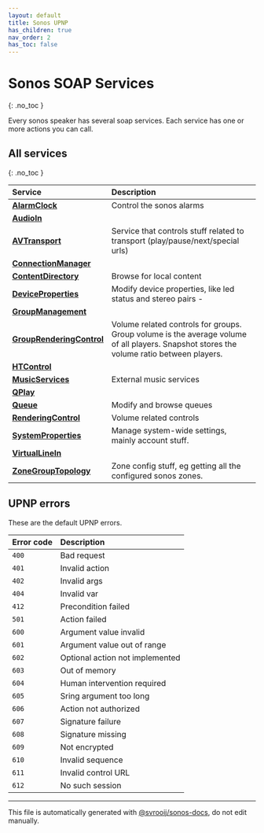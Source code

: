 ```yaml
---
layout: default
title: Sonos UPNP
has_children: true
nav_order: 2
has_toc: false
---
```


# Sonos SOAP Services
{: .no_toc }

Every sonos speaker has several soap services. Each service has one or more actions you can call.

## All services
{: .no_toc }

| Service | Description |
|:--------|:------------|
| [**AlarmClock**](alarm-clock.html) | Control the sonos alarms |
| [**AudioIn**](audio-in.html) |  |
| [**AVTransport**](av-transport.html) | Service that controls stuff related to transport (play/pause/next/special urls) |
| [**ConnectionManager**](connection-manager.html) |  |
| [**ContentDirectory**](content-directory.html) | Browse for local content |
| [**DeviceProperties**](device-properties.html) | Modify device properties, like led status and stereo pairs - |
| [**GroupManagement**](group-management.html) |  |
| [**GroupRenderingControl**](group-rendering-control.html) | Volume related controls for groups. Group volume is the average volume of all players. Snapshot stores the volume ratio between players. |
| [**HTControl**](ht-control.html) |  |
| [**MusicServices**](music-services.html) | External music services |
| [**QPlay**](q-play.html) |  |
| [**Queue**](queue.html) | Modify and browse queues |
| [**RenderingControl**](rendering-control.html) | Volume related controls |
| [**SystemProperties**](system-properties.html) | Manage system-wide settings, mainly account stuff. |
| [**VirtualLineIn**](virtual-line-in.html) |  |
| [**ZoneGroupTopology**](zone-group-topology.html) | Zone config stuff, eg getting all the configured sonos zones. |

## UPNP errors

These are the default UPNP errors.

| Error code | Description |
|:-----------|:------------|
| `400` | Bad request |
| `401` | Invalid action |
| `402` | Invalid args |
| `404` | Invalid var |
| `412` | Precondition failed |
| `501` | Action failed |
| `600` | Argument value invalid |
| `601` | Argument value out of range |
| `602` | Optional action not implemented |
| `603` | Out of memory |
| `604` | Human intervention required |
| `605` | Sring argument too long |
| `606` | Action not authorized |
| `607` | Signature failure |
| `608` | Signature missing |
| `609` | Not encrypted |
| `610` | Invalid sequence |
| `611` | Invalid control URL |
| `612` | No such session |

---

This file is automatically generated with [@svrooij/sonos-docs](https://github.com/svrooij/sonos-api-docs/tree/main/generator/sonos-docs), do not edit manually.
